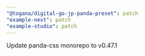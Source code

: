 ```yaml
---
"@togana/digital-go-jp-panda-preset": patch
"example-next": patch
"example-studio": patch
---
```


Update panda-css monorepo to v0.47.1
